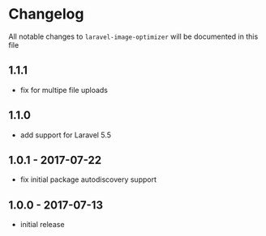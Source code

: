 # Changelog

All notable changes to `laravel-image-optimizer` will be documented in this file

## 1.1.1
- fix for multipe file uploads

## 1.1.0
- add support for Laravel 5.5

## 1.0.1 - 2017-07-22
- fix initial package autodiscovery support

## 1.0.0 - 2017-07-13
- initial release
